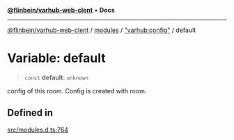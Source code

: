 [**@flinbein/varhub-web-clent**](../../../../README.md) • **Docs**

***

[@flinbein/varhub-web-clent](../../../../modules.md) / [modules](../../../README.md) / ["varhub:config"](../README.md) / default

# Variable: default

> `const` **default**: `unknown`

config of this room. Config is created with room.

## Defined in

[src/modules.d.ts:764](https://github.com/flinbein/varhub-web-client/blob/aa44d85b8fc9ef58d47827a2d69f4ed0b37f6112/src/modules.d.ts#L764)

